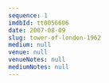 ```yaml
---
sequence: 1
imdbId: tt0056606
date: 2007-08-09
slug: tower-of-london-1962
medium: null
venue: null
venueNotes: null
mediumNotes: null
---
```


